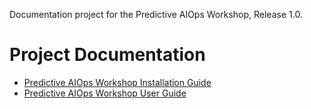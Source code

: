 Documentation project for the Predictive AIOps Workshop, Release 1.0.

# Project Documentation

* [Predictive AIOps Workshop Installation Guide](docs/1.0/workshop-installation-guide.md)
* [Predictive AIOps Workshop User Guide](docs/1.0/workshop-user-guide.md)